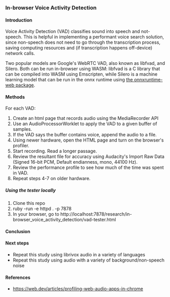### In-browser Voice Activity Detection

#### Introduction

Voice Activity Detection (VAD) classifies sound into speech and not-speech.
This is helpful in implementing a performant voice search solution, since
non-speech does not need to go through the transcription process, saving
computing resources and (if transcription happens off-device) network calls.

Two popular models are Google's WebRTC VAD, also known as libfvad, and Silero.
Both can be run in-browser using WASM: libfvad is a C library that can be 
compiled into WASM using Emscripten, while Silero is a machine learning model
that can be run in the onnx runtime using
[the onnxruntime-web package](https://www.npmjs.com/package/onnxruntime-web).

#### Methods

For each VAD:
1. Create an html page that records audio using the MediaRecorder API
1. Use an AudioProcessorWorklet to apply the VAD to a given buffer of samples.
1. If the VAD says the buffer contains voice, append the audio to a file.
1. Using newer hardware, open the HTML page and turn on the browser's profiler.
1. Start recording.  Read a longer passage.
1. Review the resultant file for accuracy using Audacity's Import Raw Data (Signed 16-bit PCM, Default endianness, mono, 44100 Hz).
1. Review the performance profile to see how much of the time was spent in VAD.
1. Repeat steps 4-7 on older hardware.


##### Using the tester locally

1. Clone this repo
1. ruby -run -e httpd . -p 7878
1. In your browser, go to http://localhost:7878/research/in-browser_voice_activity_detection/vad-tester.html

#### Conclusion


#### Next steps

* Repeat this study using librivox audio in a variety of languages
* Repeat this study using audio with a variety of background/non-speech noise

#### References

* https://web.dev/articles/profiling-web-audio-apps-in-chrome

